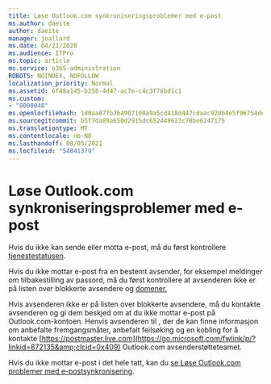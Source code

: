 ```yaml
---
title: Løse Outlook.com synkroniseringsproblemer med e-post
ms.author: daeite
author: daeite
manager: joallard
ms.date: 04/21/2020
ms.audience: ITPro
ms.topic: article
ms.service: o365-administration
ROBOTS: NOINDEX, NOFOLLOW
localization_priority: Normal
ms.assetid: 6f48a145-b258-4d47-ac7e-c4c3f76bd1c1
ms.custom:
- "8000048"
ms.openlocfilehash: 1d0aa87fb3b4907108a9a5cd418d447cdaac920b4e5f96754dec2d0bd354b92d
ms.sourcegitcommit: b5f7da89a650d2915dc652449623c78be6247175
ms.translationtype: MT
ms.contentlocale: nb-NO
ms.lasthandoff: 08/05/2021
ms.locfileid: "54041379"
---
```

# <a name="fix-outlookcom-email-sync-issues"></a>Løse Outlook.com synkroniseringsproblemer med e-post

Hvis du ikke kan sende eller motta e-post, må du først kontrollere [tjenestestatusen](https://go.microsoft.com/fwlink/p/?linkid=837482&amp;clcid=0x409).
  
Hvis du ikke mottar e-post fra en bestemt avsender, for eksempel meldinger om tilbakestilling av passord, må du først kontrollere at avsenderen ikke er på listen over blokkerte avsendere og [domener.](https://outlook.live.com/mail/options/mail/junkEmail/blockedSendersAndDomains)
  
Hvis avsenderen ikke er på listen over blokkerte avsendere, må du kontakte avsenderen og gi dem beskjed om at du ikke mottar e-post på Outlook.com-kontoen. Henvis avsenderen til , der de kan finne informasjon om anbefalte fremgangsmåter, anbefalt feilsøking og en kobling for å kontakte [https://postmaster.live.com](https://go.microsoft.com/fwlink/p/?linkid=872135&amp;clcid=0x409) Outlook.com avsenderstøtteteamet.
  
Hvis du ikke mottar e-post i det hele tatt, kan du [se Løse Outlook.com problemer med e-postsynkronisering](https://support.office.com/article/d39e3341-8d79-4bf1-b3c7-ded602233642?wt.mc_id=Office_Outlook_com_Alchemy).